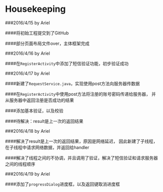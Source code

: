 # Housekeeping

###2016/4/15  by Ariel

####将初始工程提交到了GitHub

####部分页面布局文件over，主体框架完成

###2016/4/16  by Ariel

####在`RegisterActivity`中添加了短信验证功能，初步验证成功

###2016/4/17  by Ariel

####新建了`RequestService.java`，实现使用post方法向服务器传数据

####在`RegisterActivity`中使用post方法将注册的账号密码传递给服务器，
并从服务器中返回注册是否成功的结果

####添加基本验证，以及校验

####待解决：result是上一次的返回结果

###2016/4/18  by Ariel

####解决了result是上一次的返回结果，原因是网络延迟，
因此新建了子线程，在子线程中请求网络数据，并返回给handler

####解决了线程之间的不协调，并且调用了验证，解决了短信验证和请求服务器之间的线程顺序

###2016/4/19  by Ariel

####添加了`progressDialog`进度框，以及返回键取消进度框

